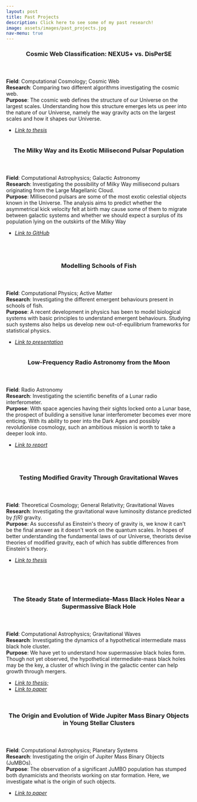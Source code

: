 ```yaml
---
layout: post
title: Past Projects
description: Click here to see some of my past research!
image: assets/images/past_projects.jpg
nav-menu: true
---
```

<section id="two" class="spotlights">
	<section>
		<div class="content">
			<div class="inner">
				<header class="major">
					<h3>Cosmic Web Classification: NEXUS+ vs. DisPerSE</h3>
				</header>
                <b>Field</b>: Computational Cosmology; Cosmic Web <br>
                <b>Research</b>: Comparing two different algorithms investigating the cosmic web. <br>
                <b>Purpose</b>: The cosmic web defines the structure of our Universe on the largest scales. Understanding how this structure emerges lets us peer into the nature of our Universe, namely the way gravity acts on the largest scales and how it shapes our Universe. <br>
                <ul class="actions">
					<li><a href='https://fse.studenttheses.ub.rug.nl/22546/'><i>Link to thesis</i></a></li>
				</ul>
			</div>
		</div>
		<a class="image">
            <img src="{% link assets/images/cosmic_web.png %}" alt="" data-position="bottom" />
		</a>
	</section>	
	<section>
		<div class="content">
			<div class="inner">
				<header class="major">
					<h3>The Milky Way and its Exotic Milisecond Pulsar Population</h3>
				</header>
                <b>Field</b>: Computational Astrophysics; Galactic Astronomy <br>
                <b>Research</b>: Investigating the possibility of Milky Way millisecond pulsars originating from the Large Magellanic Cloud. <br>
                <b>Purpose</b>: Millisecond pulsars are some of the most exotic celestial objects known in the Universe. The analysis aims to predict whether the asymmetrical kick velocity felt at birth may cause some of them to migrate between galactic systems and whether we should expect a surplus of its population lying on the outskirts of the Milky Way <br>
				<ul class="actions">
					<li><a href='https://github.com/ErwanH29/Team-B-Millisecond-Pulsars'><i>Link to GitHub</i></a></li>
				</ul>
			</div>
		</div>
		<a class="image">
		<br><br>
            <img src="{% link assets/images/msp.png %}" alt="" data-position="bottom" />
		</a>
	</section>		
	<section>
		<div class="content">
			<div class="inner">
				<header class="major">
					<h3>Modelling Schools of Fish</h3>
				</header>
                <b>Field</b>: Computational Physics; Active Matter <br>
                <b>Research</b>: Investigating the different emergent behaviours present in schools of fish. <br>
                <b>Purpose</b>: A recent development in physics has been to model biological systems with basic principles to understand emergent behaviours. Studying such systems also helps us develop new out-of-equilibrium frameworks for statistical physics. <br>
				<ul class="actions">
					<li><a href='https://docs.google.com/presentation/d/1OAJfrBpMzJs-HojhwO3v9BqsTYam-mf8/edit?usp=sharing&ouid=117387893329040448761&rtpof=true&sd=true'><i>Link to presentation</i></a></li>
				</ul>
			</div>
		</div>
		<a class="image">
            <img src="{% link assets/images/fish_school.png %}" alt="" data-position="bottom" />
		</a>
	</section>	
	<section>
		<div class="content">
			<div class="inner">
				<header class="major">
					<h3>Low-Frequency Radio Astronomy from the Moon</h3>
				</header>
                <b>Field</b>: Radio Astronomy <br>
                <b>Research</b>: Investigating the scientific benefits of a Lunar radio interferometer. <br>
                <b>Purpose</b>: With space agencies having their sights locked onto a Lunar base, the prospect of building a sensitive lunar interferometer becomes ever more enticing. With its ability to peer into the Dark Ages and possibly revolutionise cosmology, such an ambitious mission is worth to take a deeper look into. <br>
				<ul class="actions">
					<li><a href='https://www.linkedin.com/in/erwan-hochart/overlay/experience/1795929067/multiple-media-viewer/?profileId=ACoAADInhz4BJFEyZtfESN909ISsuUOcK5oPlho&treasuryMediaId=1635499510228'><i>Link to report</i></a></li>
				</ul>
			</div>
		</div>
		<a class="image">
		<br><br>
            <img src="{% link assets/images/lunar_astronomy.png %}" alt="" data-position="bottom" />
		</a>
	</section>
	<section>
		<div class="content">
			<div class="inner">
				<header class="major">
					<h3>Testing Modified Gravity Through Gravitational Waves</h3>
				</header>
                <b>Field</b>: Theoretical Cosmology; General Relativity; Gravitational Waves <br>
                <b>Research</b>: Investigating the gravitational wave luminosity distance predicted by <i>f(R)</i> gravity. <br>
                <b>Purpose</b>: As successful as Einstein's theory of gravity is, we know it can't be the final answer as it doesn't work on the quantum scales. In hopes of better understanding the fundamental laws of our Universe, theorists devise theories of modified gravity, each of which has subtle differences from Einstein's theory. <br>
				<ul class="actions">
					<li><a href='https://studenttheses.universiteitleiden.nl/handle/1887/3278624'><i>Link to thesis</i></a></li>
				</ul>
			</div>
		</div>
		<a class="image">
		<br><br><br>
            <img src="{% link assets/images/modified_gravity.jpg %}" alt="" data-position="bottom" />
		</a>
	</section>
	<section>
		<div class="content">
			<div class="inner">
				<header class="major">
					<h3>The Steady State of Intermediate-Mass Black Holes Near a Supermassive Black Hole</h3>
				</header>
                <b>Field</b>: Computational Astrophysics; Gravitational Waves <br>
                <b>Research</b>: Investigating the dynamics of a hypothetical intermediate mass black hole cluster. <br>
                <b>Purpose</b>: We have yet to understand how supermassive black holes form. Though not yet observed, the hypothetical intermediate-mass black holes may be the key, a cluster of which living in the galactic center can help growth through mergers. <br>
				<ul class="actions">
					<li><a href='https://studenttheses.universiteitleiden.nl/handle/1887/3563926'><i>Link to thesis;</i></a></li> 
					<li><a href='https://arxiv.org/pdf/2312.05351.pdf'><i>Link to paper</i></a></li>
				</ul>
			</div>
		</div>
		<a class="image">
		<br>
            <img src="{% link assets/images/imbh.png %}" alt="" data-position="bottom" />
		</a>
	</section>
	<section>
		<div class="content">
			<div class="inner">
				<header class="major">
					<h3>The Origin and Evolution of Wide Jupiter Mass Binary Objects in Young Stellar Clusters</h3>
				</header>
                <b>Field</b>: Computational Astrophysics; Planetary Systems <br>
                <b>Research</b>: Investigating the origin of Jupiter Mass Binary Objects (JuMBOs). <br>
                <b>Purpose</b>: The observation of a significant JuMBO population has stumped both dynamicists and theorists working on star formation. Here, we investigate what is the origin of such objects. <br>
				<ul class="actions">
					<li><a href='https://arxiv.org/pdf/2312.04645.pdf'><i>Link to paper</i></a></li>
				</ul>
			</div>
		</div>
		<a class="image">
            <img src="{% link assets/images/jumbo.png %}" alt="" data-position="bottom" />
		</a>
	</section>
</section>
